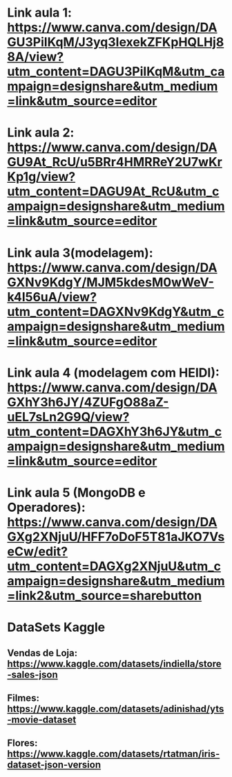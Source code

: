 
# Link aula 1: https://www.canva.com/design/DAGU3PilKqM/J3yq3IexekZFKpHQLHj88A/view?utm_content=DAGU3PilKqM&utm_campaign=designshare&utm_medium=link&utm_source=editor


# Link aula 2: https://www.canva.com/design/DAGU9At_RcU/u5BRr4HMRReY2U7wKrKp1g/view?utm_content=DAGU9At_RcU&utm_campaign=designshare&utm_medium=link&utm_source=editor

# Link aula 3(modelagem): https://www.canva.com/design/DAGXNv9KdgY/MJM5kdesM0wWeV-k4I56uA/view?utm_content=DAGXNv9KdgY&utm_campaign=designshare&utm_medium=link&utm_source=editor

# Link aula 4 (modelagem com HEIDI): https://www.canva.com/design/DAGXhY3h6JY/4ZUFgO88aZ-uEL7sLn2G9Q/view?utm_content=DAGXhY3h6JY&utm_campaign=designshare&utm_medium=link&utm_source=editor

# Link aula 5 (MongoDB e Operadores): https://www.canva.com/design/DAGXg2XNjuU/HFF7oDoF5T81aJKO7VseCw/edit?utm_content=DAGXg2XNjuU&utm_campaign=designshare&utm_medium=link2&utm_source=sharebutton

# DataSets Kaggle 

## Vendas de Loja: https://www.kaggle.com/datasets/indiella/store-sales-json

## Filmes: https://www.kaggle.com/datasets/adinishad/yts-movie-dataset

## Flores: https://www.kaggle.com/datasets/rtatman/iris-dataset-json-version
